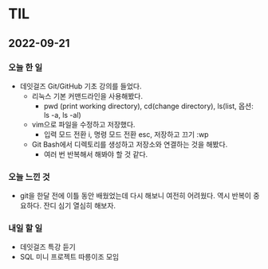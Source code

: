 # TIL

## 2022-09-21

### 오늘 한 일
- 데잇걸즈 Git/GitHub 기초 강의를 들었다.
    - 리눅스 기본 커맨드라인을 사용해봤다.
        - pwd (print working directory), cd(change directory), ls(list, 옵션: ls -a, ls -al)
    - vim으로 파일을 수정하고 저장했다.
        - 입력 모드 전환 i, 명령 모드 전환 esc, 저장하고 끄기 :wp
    - Git Bash에서 디렉토리를 생성하고 저장소와 연결하는 것을 해봤다.
        - 여러 번 반복해서 해봐야 할 것 같다.

### 오늘 느낀 것
- git을 한달 전에 이틀 동안 배웠었는데 다시 해보니 여전히 어려웠다. 역시 반복이 중요하다. 잔디 심기 열심히 해보자.

### 내일 할 일
- 데잇걸즈 특강 듣기
- SQL 미니 프로젝트 따릉이조 모임 